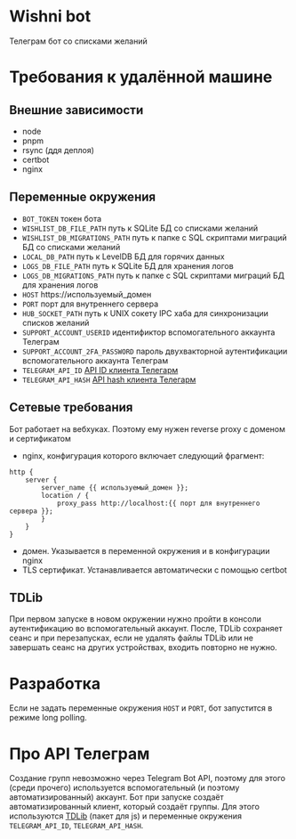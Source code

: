 # Wishni bot
Телеграм бот со списками желаний

# Требования к удалённой машине
## Внешние зависимости
- node
- pnpm
- rsync (ддя деплоя)
- certbot
- nginx

## Переменные окружения
- `BOT_TOKEN` токен бота
- `WISHLIST_DB_FILE_PATH` путь к SQLite БД со списками желаний
- `WISHLIST_DB_MIGRATIONS_PATH` путь к папке с SQL скриптами миграций БД со списками желаний
- `LOCAL_DB_PATH` путь к LevelDB БД для горячих данных
- `LOGS_DB_FILE_PATH` путь к SQLite БД для хранения логов
- `LOGS_DB_MIGRATIONS_PATH` путь к папке с SQL скриптами миграций БД для хранения логов
- `HOST` https://используемый_домен
- `PORT` порт для внутреннего сервера
- `HUB_SOCKET_PATH` путь к UNIX сокету IPC хаба для синхронизации списков желаний
- `SUPPORT_ACCOUNT_USERID` идентификтор вспомогательного аккаунта Телеграм
- `SUPPORT_ACCOUNT_2FA_PASSWORD` пароль двухвакторной аутентификации вспомогательного аккаунта Телеграм
- `TELEGRAM_API_ID` [API ID клиента Телегарм](https://core.telegram.org/api/obtaining_api_id)
- `TELEGRAM_API_HASH` [API hash клиента Телегарм](https://core.telegram.org/api/obtaining_api_id)

## Сетевые требования
Бот работает на вебхуках. Поэтому ему нужен reverse proxy с доменом и сертификатом
- nginx, конфигурация которого включает следующий фрагмент:
```nginx
http {
    server {
        server_name {{ используемый_домен }};
        location / {
            proxy_pass http://localhost:{{ порт для внутреннего сервера }};
        }
    }
}
```
- домен. Указывается в переменной окружения и в конфигурации nginx
- TLS сертификат. Устанавливается автоматически с помощью certbot

## TDLib
При первом запуске в новом окружении нужно пройти в консоли аутентификацию во вспомогательный аккаунт. После, TDLib сохраняет сеанс и при перезапусках, если не удалять файлы TDLib или не завершать сеанс на других устройствах, входить повторно не нужно.

# Разработка
Если не задать переменные окружения `HOST` и `PORT`, бот запустится в режиме long polling.

# Про API Телеграм
Создание групп невозможно через Telegram Bot API, поэтому для этого (среди прочего) используется вспомогательный (и поэтому автоматизированный) аккаунт. Бот при запуске создаёт автоматизированный клиент, который создаёт группы. Для этого используются [TDLib](https://core.telegram.org/api#tdlib-build-your-own-telegram) (пакет для js) и переменные окружения `TELEGRAM_API_ID`, `TELEGRAM_API_HASH`.
